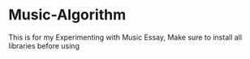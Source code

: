 # Music-Algorithm

This is for my Experimenting with Music Essay, Make sure to install all libraries before using

